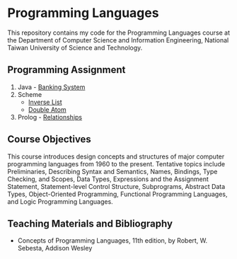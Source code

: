 # Programming Languages
This repository contains my code for the Programming Languages course at the Department of Computer Science and Information Engineering, National Taiwan University of Science and Technology.

## Programming Assignment
1. Java - [Banking System](https://github.com/yxleong/NTUST-assignments/tree/main/CS4001301_ProgrammingLanguages/ProgrammingAssignment1_BankingSystem)
2. Scheme
   - [Inverse List](https://github.com/yxleong/NTUST-assignments/tree/main/CS4001301_ProgrammingLanguages/ProgrammingAssignment2-1_InverseList)
   - [Double Atom](https://github.com/yxleong/NTUST-assignments/tree/main/CS4001301_ProgrammingLanguages/ProgrammingAssignment2-2_DoubleAtom)
3. Prolog - [Relationships](https://github.com/yxleong/NTUST-assignments/tree/main/CS4001301_ProgrammingLanguages/ProgrammingAssignment3_Relationships)

## Course Objectives
This course introduces design concepts and structures of major computer programming languages from 1960 to the present. Tentative topics include Preliminaries, Describing Syntax and Semantics, Names, Bindings, Type Checking, and Scopes, Data Types, Expressions and the Assignment Statement, Statement-level Control Structure, Subprograms, Abstract Data Types, Object-Oriented Programming, Functional Programming Languages, and Logic Programming Languages.

## Teaching Materials and Bibliography
- Concepts of Programming Languages, 11th edition, by Robert, W. Sebesta, Addison Wesley
